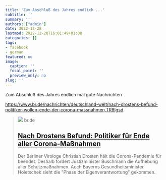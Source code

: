 ```yaml
---
title: 'Zum Abschluß des Jahres endlich ...'
subtitle: ''
summary: ''
authors: ["admin"]
date: 2022-12-28
lastmod: 2022-12-28T16:01:49+01:00
categories: []
tags:
- facebook
- german
featured: no
image:
  caption: ''
  focal_point: ''
  preview_only: no
slug: ''
---
```

Zum Abschluß des Jahres endlich mal gute Nachrichten

https://www.br.de/nachrichten/deutschland-welt/nach-drostens-befund-politiker-wollen-ende-der-corona-massnahmen,TR8Igsd
> [![](https://img.br.de/d32497cb-cbbf-46a5-80f0-ec3c2f555218.jpeg?q=80&rect=0%2C311%2C4358%2C2453&w=1600&h=900)](https://www.br.de/nachrichten/deutschland-welt/nach-drostens-befund-politiker-wollen-ende-der-corona-massnahmen,TR8Igsd)
> br.de
> ## [Nach Drostens Befund: Politiker für Ende aller Corona-Maßnahmen](https://www.br.de/nachrichten/deutschland-welt/nach-drostens-befund-politiker-wollen-ende-der-corona-massnahmen,TR8Igsd)
>
>Der Berliner Virologe Christian Drosten hält die Corona-Pandemie für beendet. Deshalb fordert Justizminister Buschmann die Aufhebung aller Schutzmaßnahmen. Auch Bayerns Gesundheitsminister Holetschek sieht die "Phase der Eigenverantwortung" gekommen.



